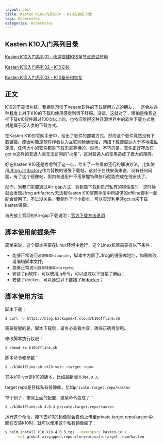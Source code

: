 ```yaml
---
layout: post
title: Kasten K10入门系列04 - K10安装包下载
tags: Kubernetes
categories: Kubernetes
---
```


## Kasten K10入门系列目录

[Kasten K10入门系列01 - 快速搭建K8S单节点测试环境](https://blog.backupnext.cloud/2020/12/Setting-up-quick-demo-for-K10-01/)

[Kasten K10入门系列02 - K10安装](https://blog.backupnext.cloud/2021/05/K10-setup/)

[Kasten K10入门系列03 - K10备份和恢复](https://blog.backupnext.cloud/2021/05/K10-configuration/)

## 正文

K10的下载很纠结，我相信习惯了Veeam软件的下载使用方式的朋友，一定会从各种程度上对于K10的下载和使用感觉到很不舒服。没错，这就对了，哪怕是像我这样下载k10软件超过100次以上的，也依旧觉得这种开源世界中的软件下载方式绝对是属于反人类的下载方式。

在Kasten K10的官网手册中，给出了软件的部署方式，然而这个软件竟然没有下载链接，原因可能是软件作者认为互联网畅通无阻，网络下载速度远大于本地磁盘速度，任何大小的软件都是下载无需等待的。然而，不巧的是，软件正好存放在gcr.io这样的普通人类无法访问的“火星”，这对普通人的使用造成了极大的阻碍。

好在Kasten K10还是考虑到了这一点，给出了一些看似还行的解决办法，比如使用[Jfrog artifactory](https://kb.kasten.io/knowledge/jfrog)作为替换的镜像下载站。这对于在线安装来说，没有任何问题，有了这个镜像站，国内普通用户不用掌握特殊技巧就能完成在线安装了。

然而，当我们需要通过Air-gap方式，将镜像下载到自己私有的镜像库时，这时候就会发现Jfrog artifactory无法和Kasten K10官网手册中所提供的offline脚本一起配合使用了。不过没关系，我制作了个小脚本，可以实现利用非gcr.io来下载kasten镜像。

首先放上官网的Air-gap下载说明：[官方下载方法说明](https://docs.kasten.io/latest/install/offline.html#preparing-k10-container-images-for-air-gapped-use)

## 脚本使用前提条件

简单来说，这个脚本需要在Linux环境中运行，这个Linux机器需要有以下条件：

- 能够正常访问`源镜像库<source>`，脚本中内置了Jfrog的镜像库地址，如需修改请编辑脚本文件;
- 能够正常访问`目标镜像库<target>`;
- 安装了jq软件，可以使用jq命令，可以通过以下链接了解[jq](https://stedolan.github.io/jq/)；
- 安装了docker，可以通过以下链接了解[docker](https://docs.docker.com/get-started/)；

## 脚本使用方法

脚本下载：

```bash
$ curl -O https://blog.backupnext.cloud/k10offline.sh
```

需要提醒的是，脚本下载后，请务必查看内容，确保正确再使用。

修改脚本执行权限：

```bash
$ chmod +x k10offline.sh
```

脚本命令和参数：

```bash
$ ./k10offline.sh <k10-ver> <target repo>
```

其中k10-ver是k10的版本，比如最新版本为`4.0.3`。

target repo是目标私有镜像库，比如`private.target.repo/kasten`

举个例子，按照上面的配置，这条命令变成了：

```bash
$ ./k10offline.sh 4.0.3 private.target.repo/kasten
```

运行这个命令，接下去k10的镜像就会自动上传至private.target.repo/kasten中，而在安装k10时，就可以使用这个私有镜像库了：

```bash
$ helm install k10 k10-4.0.3.tgz --namespace kasten-io \
    --set global.airgapped.repository=private.target.repo/kasten
```

